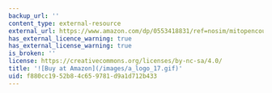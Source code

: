 ```yaml
---
backup_url: ''
content_type: external-resource
external_url: https://www.amazon.com/dp/0553418831/ref=nosim/mitopencourse-20
has_external_licence_warning: true
has_external_license_warning: true
is_broken: ''
license: https://creativecommons.org/licenses/by-nc-sa/4.0/
title: '![Buy at Amazon](/images/a_logo_17.gif)'
uid: f880cc19-52b8-4c65-9781-d9a1d712b433
---
```

